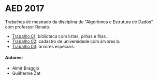 # AED 2017

Trabalhos de mestrado da disciplina de "Algoritmos e Estrutura de Dados" com professor Renato.

+ [Trabalho 01](https://github.com/almirbraggio/aed/tree/master/01): biblioteca com listas, pilhas e filas.
+ [Trabalho 02](https://github.com/almirbraggio/aed/tree/master/02): cadastro de universidade com árvores b.
+ [Trabalho 03](https://github.com/almirbraggio/aed/tree/master/03): árvores especiais.

#### Autores:
- Almir Braggio
- Guilherme Zat

